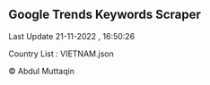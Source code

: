

## Google Trends Keywords Scraper 
 
Last Update 21-11-2022 , 16:50:26

Country List :
VIETNAM.json



© Abdul Muttaqin 
